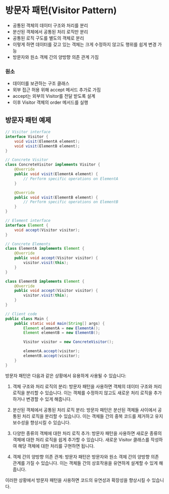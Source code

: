 # 방문자 패턴(Visitor Pattern)

- 공통된 객체의 데이터 구조와 처리를 분리
- 분산된 객체에서 공통된 처리 로직만 분리
- 공통된 로직 구도를 별도의 객체로 분리
- 이렇게 하면 데이터를 갖고 있는 객체는 크게 수정하지 않고도 행위를 쉽게 변경 가능
- 방문자와 원소 객체 간의 양방향 의존 관계 가짐

### 원소

- 데이터를 보관하는 구조 클래스
- 외부 접근 허용 위해 accept 메서드 추가로 가짐
- accept는 외부의 Visitor를 전달 받도록 설계
- 이후 Visitor 객체의 order 메서드를 실행

## 방문자 패턴 예제

```java
// Visitor interface
interface Visitor {
    void visit(ElementA element);
    void visit(ElementB element);
}

// Concrete Visitor
class ConcreteVisitor implements Visitor {
    @Override
    public void visit(ElementA element) {
        // Perform specific operations on ElementA
    }

    @Override
    public void visit(ElementB element) {
        // Perform specific operations on ElementB
    }
}

// Element interface
interface Element {
    void accept(Visitor visitor);
}

// Concrete Elements
class ElementA implements Element {
    @Override
    public void accept(Visitor visitor) {
        visitor.visit(this);
    }
}

class ElementB implements Element {
    @Override
    public void accept(Visitor visitor) {
        visitor.visit(this);
    }
}

// Client code
public class Main {
    public static void main(String[] args) {
        Element elementA = new ElementA();
        Element elementB = new ElementB();

        Visitor visitor = new ConcreteVisitor();

        elementA.accept(visitor);
        elementB.accept(visitor);
    }
}
```

방문자 패턴은 다음과 같은 상황에서 유용하게 사용될 수 있습니다:

1. 객체 구조와 처리 로직의 분리: 방문자 패턴을 사용하면 객체의 데이터 구조와 처리 로직을 분리할 수 있습니다. 이는 객체를 수정하지 않고도 새로운 처리 로직을 추가하거나 변경할 수 있게 해줍니다.

2. 분산된 객체에서 공통된 처리 로직 분리: 방문자 패턴은 분산된 객체들 사이에서 공통된 처리 로직을 분리할 수 있습니다. 이는 객체들 간의 중복 코드를 제거하고 유지보수성을 향상시킬 수 있습니다.

3. 다양한 종류의 객체에 대한 처리 로직 추가: 방문자 패턴을 사용하면 새로운 종류의 객체에 대한 처리 로직을 쉽게 추가할 수 있습니다. 새로운 Visitor 클래스를 작성하여 해당 객체에 대한 처리를 구현하면 됩니다.

4. 객체 간의 양방향 의존 관계: 방문자 패턴은 방문자와 원소 객체 간의 양방향 의존 관계를 가질 수 있습니다. 이는 객체들 간의 상호작용을 유연하게 설계할 수 있게 해줍니다.

이러한 상황에서 방문자 패턴을 사용하면 코드의 유연성과 확장성을 향상시킬 수 있습니다.